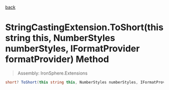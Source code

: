 ﻿

[back](/IronSphere.Extensions/types/StringCastingExtension)

# StringCastingExtension.ToShort(this string this, NumberStyles numberStyles, IFormatProvider formatProvider) Method

> Assembly: IronSphere.Extensions

```csharp
short? ToShort(this string this, NumberStyles numberStyles, IFormatProvider formatProvider)
```



 